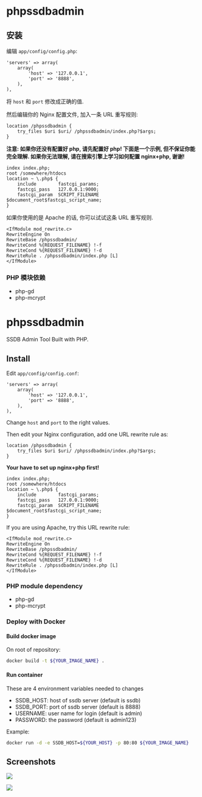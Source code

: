 phpssdbadmin
============

## 安装

编辑 `app/config/config.php`:

	'servers' => array(
		array(
			'host' => '127.0.0.1',
			'port' => '8888',
		),
	),

将 `host` 和 `port` 修改成正确的值.

然后编辑你的 Nginx 配置文件, 加入一条 URL 重写规则:

	location /phpssdbadmin {
		try_files $uri $uri/ /phpssdbadmin/index.php?$args;
	}

__注意: 如果你还没有配置好 php, 请先配置好 php! 下面是一个示例, 但不保证你能完全理解. 如果你无法理解, 请在搜索引擎上学习如何配置 nginx+php, 谢谢!__

	index index.php;
	root /somewhere/htdocs
	location ~ \.php$ {
		include        fastcgi_params;
		fastcgi_pass   127.0.0.1:9000;
		fastcgi_param  SCRIPT_FILENAME  $document_root$fastcgi_script_name;
	}

如果你使用的是 Apache 的话, 你可以试试这条 URL 重写规则.

	<IfModule mod_rewrite.c>
	RewriteEngine On
	RewriteBase /phpssdbadmin/
	RewriteCond %{REQUEST_FILENAME} !-f 
	RewriteCond %{REQUEST_FILENAME} !-d 
	RewriteRule . /phpssdbadmin/index.php [L] 
	</IfModule>


### PHP 模块依赖

* php-gd
* php-mcrypt


phpssdbadmin
============

SSDB Admin Tool Built with PHP.

## Install

Edit `app/config/config.conf`:

	'servers' => array(
		array(
			'host' => '127.0.0.1',
			'port' => '8888',
		),
	),

Change `host` and `port` to the right values.

Then edit your Nginx configuration, add one URL rewrite rule as:

	location /phpssdbadmin {
		try_files $uri $uri/ /phpssdbadmin/index.php?$args;
	}

__Your have to set up nginx+php first!__

	index index.php;
	root /somewhere/htdocs
	location ~ \.php$ {
		include        fastcgi_params;
		fastcgi_pass   127.0.0.1:9000;
		fastcgi_param  SCRIPT_FILENAME  $document_root$fastcgi_script_name;
	}


If you are using Apache, try this URL rewrite rule:

	<IfModule mod_rewrite.c>
	RewriteEngine On
	RewriteBase /phpssdbadmin/
	RewriteCond %{REQUEST_FILENAME} !-f 
	RewriteCond %{REQUEST_FILENAME} !-d 
	RewriteRule . /phpssdbadmin/index.php [L] 
	</IfModule>


### PHP module dependency

* php-gd
* php-mcrypt

### Deploy with Docker

#### Build docker image
On root of repository:
```bash
docker build -t ${YOUR_IMAGE_NAME} .
```
#### Run container
These are 4 environment variables needed to changes

 - SSDB_HOST: host of ssdb server (default is ssdb)
 - SSDB_PORT: port of ssdb server (default is 8888)
 - USERNAME: user name for login (default is admin)
 - PASSWORD: the password (default is admin123)

Example:
```bash
docker run -d -e SSDB_HOST=${YOUR_HOST} -p 80:80 ${YOUR_IMAGE_NAME}
```

## Screenshots

![](./imgs/phpssdbadmin-index.png)

![](./imgs/phpssdbadmin-hash.png)

